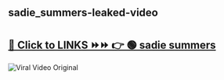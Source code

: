 
 ## sadie_summers-leaked-video 

# <h2><a href="https://clipsfans.com/sadie_summers&ref=git">🔗 Click to LINKS ⏩⏩ 👉 🟢 sadie summers </a></h2>

<a href="https://clipsfans.com/sadie_summers&ref=git" rel="nofollow" data-target="animated-image.originalLink"><img src="https://i.ibb.co.com/xMMVF88/686577567.gif" alt="Viral Video Original" style="max-width: 100%; display: inline-block;" data-target="animated-image.originalImage"></a>
